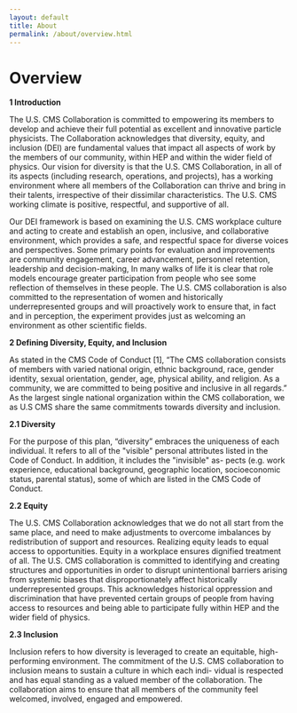 ```yaml
---
layout: default
title: About
permalink: /about/overview.html
---
```

# Overview

**1 Introduction**

The U.S. CMS Collaboration is committed to empowering its members to develop and achieve their full
potential as excellent and innovative particle physicists. The Collaboration acknowledges that diversity,
equity, and inclusion (DEI) are fundamental values that impact all aspects of work by the members of
our community, within HEP and within the wider field of physics. Our vision for diversity is that the
U.S. CMS Collaboration, in all of its aspects (including research, operations, and projects), has a working
environment where all members of the Collaboration can thrive and bring in their talents, irrespective of
their dissimilar characteristics. The U.S. CMS working climate is positive, respectful, and supportive of
all.

Our DEI framework is based on examining the U.S. CMS workplace culture and acting to create and
establish an open, inclusive, and collaborative environment, which provides a safe, and respectful space
for diverse voices and perspectives. Some primary points for evaluation and improvements are community
engagement, career advancement, personnel retention, leadership and decision-making,
In many walks of life it is clear that role models encourage greater participation from people who
see some reflection of themselves in these people. The U.S. CMS collaboration is also committed to the
representation of women and historically underrepresented groups and will proactively work to ensure
that, in fact and in perception, the experiment provides just as welcoming an environment as other
scientific fields.

**2 Defining Diversity, Equity, and Inclusion**

As stated in the CMS Code of Conduct [1], “The CMS collaboration consists of members with varied
national origin, ethnic background, race, gender identity, sexual orientation, gender, age, physical ability,
and religion. As a community, we are committed to being positive and inclusive in all regards.” As
the largest single national organization within the CMS collaboration, we as U.S CMS share the same
commitments towards diversity and inclusion.

**2.1 Diversity**

For the purpose of this plan, “diversity” embraces the uniqueness of each individual. It refers to all of the
"visible" personal attributes listed in the Code of Conduct. In addition, it includes the "invisible" as-
pects (e.g. work experience, educational background, geographic location, socioeconomic status, parental
status), some of which are listed in the CMS Code of Conduct.

**2.2 Equity**

The U.S. CMS Collaboration acknowledges that we do not all start from the same place, and need to
make adjustments to overcome imbalances by redistribution of support and resources. Realizing equity
leads to equal access to opportunities. Equity in a workplace ensures dignified treatment of all. The
U.S. CMS collaboration is committed to identifying and creating structures and opportunities in order
to disrupt unintentional barriers arising from systemic biases that disproportionately affect historically
underrepresented groups. This acknowledges historical oppression and discrimination that have prevented
certain groups of people from having access to resources and being able to participate fully within HEP
and the wider field of physics.

**2.3 Inclusion**

Inclusion refers to how diversity is leveraged to create an equitable, high-performing environment. The
commitment of the U.S. CMS collaboration to inclusion means to sustain a culture in which each indi-
vidual is respected and has equal standing as a valued member of the collaboration. The collaboration
aims to ensure that all members of the community feel welcomed, involved, engaged and empowered.

